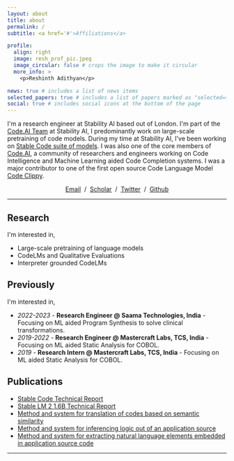 ```yaml
---
layout: about
title: about
permalink: /
subtitle: <a href='#'>Affiliations</a>

profile:
  align: right
  image: resh_prof_pic.jpeg
  image_circular: false # crops the image to make it circular
  more_info: >
    <p>Reshinth Adithyan</p>

news: true # includes a list of news items
selected_papers: true # includes a list of papers marked as "selected={true}"
social: true # includes social icons at the bottom of the page
---
```


I'm a research engineer at Stability AI based out of London. I'm part of the [Code.AI Team](https://www.code.ai) at Stability AI, I predominantly work on large-scale pretraining of code models. During my time at Stability AI, I've been working on [Stable Code suite of models](https://huggingface.co/collections/stabilityai/stablecode-64f9dfb4ebc8a1be0a3f7650). I was also one of the core members of [Code.AI](https://code.ai), a community of researchers and engineers working on Code Intelligence and Machine Learning aided Code Completion systems. I was a major contributor to one of the first open source Code Language Model <a href="https://huggingface.co/CodedotAI">Code Clippy</a>.

<p style="text-align:center">
  <a href="mailto:reshinth.adith@gmail.com">Email</a> &nbsp;/&nbsp;
  <!-- <a href="data/Reshinth_Adithyan_CV.pdf">CV</a> &nbsp;/&nbsp; -->
  <a href="https://scholar.google.com/citations?user=Xlw_uwEAAAAJ">Scholar</a> &nbsp;/&nbsp;
  <a href="https://twitter.com/reshinth_">Twitter</a> &nbsp;/&nbsp;
  <a href="https://github.com/reshinthadithyan/">Github</a>
</p>

---

## Research

I'm interested in,

- Large-scale pretraining of language models
- CodeLMs and Qualitative Evaluations
- Interpreter grounded CodeLMs

## Previously

I'm interested in,

- *2022-2023* - **Research Engineer @ Saama Technologies, India** - Focusing on ML aided Program Synthesis to solve clinical transformations.
- *2019-2022* - **Research Engineer @ Mastercraft Labs, TCS, India** - Focusing on ML aided Static Analysis for COBOL.
- *2019* - **Research Intern @ Mastercraft Labs, TCS, India** - Focusing on ML aided Static Analysis for COBOL.

## Publications

- [Stable Code Technical Report](https://arxiv.org/abs/2404.01226)
- [Stable LM 2 1.6B Technical Report](https://arxiv.org/abs/2402.17834)
- [Method and system for translation of codes based on semantic similarity](https://patents.google.com/patent/US20230034984A1/en?inventor=Reshinth&oq=Reshinth)
- [Method and system for inferencing logic out of an application source](https://patents.google.com/patent/US11487533B2/en?inventor=Reshinth&oq=Reshinth)
- [Method and system for extracting natural language elements embedded in application source code](https://patents.google.com/patent/US11853710B2/en?inventor=Reshinth&oq=Reshinth)
---
